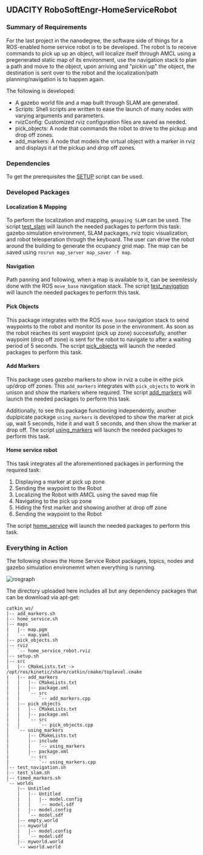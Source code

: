 ## UDACITY RoboSoftEngr-HomeServiceRobot

### Summary of Requirements
For the last project in the nanodegree, the software side of things for a ROS-enabled home service robot is to be developed. The robot is to receive commands to pick up up an object, will localize itself through AMCL using a pregenerated static map of its environment, use the navigation stack to plan a path and move to the object, upon arriving and "pickin up" the object, the destination is sent over to the robot and the localization/path planning/navigation is to happen again.

The following is developed:
- A gazebo world file and a map built through SLAM are generated.
- Scripts: Shell scripts are written to ease the launch of many nodes with varying arguments and parameters.
- rvizConfig: Customized rviz configuration files are saved as needed.
- pick_objects: A node that commands the robot to drive to the pickup and drop off zones.
- add_markers: A node that models the virtual object with a marker in rviz and displays it at the pickup and drop off zones.

### Dependencies
To get the prerequisites the [SETUP](setup.sh) script can be used.


### Developed Packages
#### Localization & Mapping
To perform the localization and mapping, `gmapping SLAM` can be used. The script [test_slam](test_slam.sh) will launch the needed packages to perform this task: gazebo simulation environment, SLAM packages, rviz topic visualization, and robot teleoperation through the keyboard. The user can drive the robot around the building to generate the ocupancy grid map. The map can be saved using `rosrun map_server map_saver -f map`.

#### Navigation
Path panning and following, when a map is available to it, can be seemlessly done with the ROS `move_base` navigation stack. The script [test_navigation](test_navigation.sh) will launch the needed packages to perform this task. 

#### Pick Objects
This package integrates with the ROS `move_base` navigation stack to send waypoints to the robot and monitor its pose in the environment. As soon as the robot reaches its sent waypoint (pick up zone) successfully, another waypoint (drop off zone) is sent for the robot to navigate to after a waiting period of 5 seconds. The script [pick_objects](pick_objects.sh) will launch the needed packages to perform this task. 

#### Add Markers
This package uses gazebo markers to show in rviz a cube in eithe pick up/drop off zones. This `add_markers` integrates with `pick_objects` to work in unison and show the markers where required. The script [add_markers](add_markers.sh) will launch the needed packages to perform this task. 

Additionally, to see this package functioning independently, another duplpicate package `using_markers` is developed to show the marker at pick up, wait 5 seconds, hide it and wait 5 seconds, and then show the marker at drop off. The script [using_markers](using_markers.sh) will launch the needed packages to perform this task. 

#### Home service robot
This task integrates all the aforementioned packages in performing the required task:
1. Displaying a marker at pick up zone
2. Sending the waypoint to the Robot
3. Localizing the Robot with AMCL using the saved map file 
4. Navigating to the pick up zone 
5. Hiding the first marker and showing another at drop off zone
6. Sending the waypoint to the Robot

The script [home_service](home_service.sh) will launch the needed packages to perform this task. 

### Everything in Action
The following shows the Home Service Robot packages, topics, nodes and gazebo simulation environemnt when everything is running. 

![rosgraph](https://user-images.githubusercontent.com/23568809/200134443-13faa60f-7cda-4cc7-8fb7-53949b66ed5c.svg)

The directory uploaded here includes all but any dependency packages that can be download via apt-get:
```
catkin_ws/
|-- add_markers.sh
|-- home_service.sh
|-- maps
|   |-- map.pgm
|   `-- map.yaml
|-- pick_objects.sh
|-- rviz
|   `-- home_service_robot.rviz
|-- setup.sh
|-- src
|   |-- CMakeLists.txt -> /opt/ros/kinetic/share/catkin/cmake/toplevel.cmake
|   |-- add_markers
|   |   |-- CMakeLists.txt
|   |   |-- package.xml
|   |   `-- src
|   |       `-- add_markers.cpp
|   |-- pick_objects
|   |   |-- CMakeLists.txt
|   |   |-- package.xml
|   |   `-- src
|   |       `-- pick_objects.cpp
|   `-- using_markers
|       |-- CMakeLists.txt
|       |-- include
|       |   `-- using_markers
|       |-- package.xml
|       `-- src
|           `-- using_markers.cpp
|-- test_navigation.sh
|-- test_slam.sh
|-- timed_markers.sh
`-- worlds
    |-- Untitled
    |   |-- Untitled
    |   |   |-- model.config
    |   |   `-- model.sdf
    |   |-- model.config
    |   `-- model.sdf
    |-- empty.world
    |-- myworld
    |   |-- model.config
    |   `-- model.sdf
    |-- myworld.world
    `-- wworld.world
```


